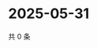 # 2025-05-31

共 0 条

<!-- BEGIN ZHIHUQUESTIONS -->
<!-- 最后更新时间 Sat May 31 2025 04:12:40 GMT+0800 (China Standard Time) -->

<!-- END ZHIHUQUESTIONS -->
